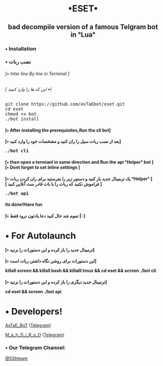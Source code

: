 <h1><p align="center"> •ESET•
<h2><p align="center">bad decompile version of a famous Telgram bot in °Lua°



<h3> <strong> • Installation </strong>
<h3> <strong> • نصب ربات </strong>
<h6>[• Inter line By line in Terminal ]</h6>
<h6>[ این کد ها را وارد کنیید •)</h6>
<pre>
<span>git clone https://github.com/AsTaEbot/eset.git<span>
<span>cd eset<span>
<span>chmod +x bot<span>
<span>./bot install<span>
</pre>

<h4> <strong>[• After installing  the prerequisites,Run the cli bot]<br></strong>
<h4> <strong>[•  بعد از نصب  ربات سیل را ران کنید و مشخصات خود را وارد کنید]<br></strong>
<pre>
<span>./bot cli<span>
</pre>
<h4> <strong>[• then open a termianl in same direction and Run the api °Helper° bot ]<br>[• Dont forget to set Inline settings ]</strong>
<h4> <strong>[• یک ترمینال جدید باز کنید و دستور زیر را بفرستید برای ران کردن ربات °Helper° ]<br>[  فراموش نکنید که ربات را با بات فادر ست آنلاین کنید ]</strong>
<pre>
<span>./bot api<span>
</pre>
<h4>its done!Have fun</strong>
<h4>[• تموم شد حال کنید دعا یادتون نرود فقط |: ]</strong>

# • For Autolaunch

<h4> <strong>[• ترمینال جدید را باز کرده و این دستورات را بزنید]<br></strong>
<h4> <strong>[• این دستورات برای روشن نگاه داشتن ربات است]<br></strong>


<span>killall screen<span>
<span>&& killall bash<span>
<span>&& killalll tmux<span>
<span>&& cd eset<span>
<span>&& screen ./bot cli<span>

<h4> <strong>[• ترمینال جدید دیگری را باز کرده و این دستورات را بزنید]<br></strong>


<span>cd eset<span>
<span>&& screen ./bot api<span>



# • Developers!
[AsTaE_BoT](https://github.com/AsTaE_BoT)
 ([Telegram](https://telegram.me/AsTaE_Bot))
 
[M_a_h_D_i_R_o_O](https://github.com/M_a_h_D_i_R_o_O)
 ([Telegram](https://telegram.me/M_a_h_D_i_R_o_O))

### • Our Telegram Channel:

[@SShteam](https://telegram.me/SShteam)

